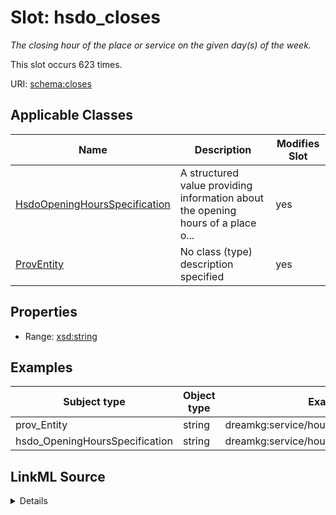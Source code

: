

# Slot: hsdo_closes


_The closing hour of the place or service on the given day(s) of the week._






This slot occurs 623 times.


URI: [schema:closes](http://schema.org/closes)



<!-- no inheritance hierarchy -->





## Applicable Classes

| Name | Description | Modifies Slot |
| --- | --- | --- |
| [HsdoOpeningHoursSpecification](../classes/HsdoOpeningHoursSpecification.md) | A structured value providing information about the opening hours of a place o... |  yes  |
| [ProvEntity](../classes/ProvEntity.md) | No class (type) description specified |  yes  |







## Properties

* Range: [xsd:string](http://www.w3.org/2001/XMLSchema#string)






## Examples

| Subject type | Object type | Example subject | Example object | Occurrences |
| --- | --- | --- | --- | --- |
| prov_Entity | string | dreamkg:service/hours/friday/4542572480692224 | 17:00 | 623 |
| hsdo_OpeningHoursSpecification | string | dreamkg:service/hours/friday/4542572480692224 | 17:00 | 623 |




## LinkML Source

<details>

```yaml
name: hsdo_closes
annotations:
  count:
    tag: count
    value: 623
description: The closing hour of the place or service on the given day(s) of the week.
examples:
- object:
    example_object: '17:00'
    example_object_type: string
    example_predicate: schema:closes
    example_subject: dreamkg:service/hours/friday/4542572480692224
    example_subject_type: prov_Entity
- object:
    example_object: '17:00'
    example_object_type: string
    example_predicate: schema:closes
    example_subject: dreamkg:service/hours/friday/4542572480692224
    example_subject_type: hsdo_OpeningHoursSpecification
from_schema: dream-kg
rank: 1000
slot_uri: schema:closes
alias: hsdo_closes
domain_of:
- hsdo_OpeningHoursSpecification
- prov_Entity
range: string

```
</details>